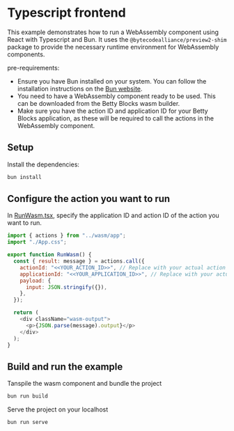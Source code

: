 # Typescript frontend

This example demonstrates how to run a WebAssembly component using React with Typescript and Bun. It uses the `@bytecodealliance/preview2-shim` package to provide the necessary runtime environment for WebAssembly components.

pre-requirements:

- Ensure you have Bun installed on your system. You can follow the installation instructions on the [Bun website](https://bun.sh/docs/installation).
- You need to have a WebAssembly component ready to be used. This can be downloaded from the Betty Blocks wasm builder.
- Make sure you have the action ID and application ID for your Betty Blocks application, as these will be required to call the actions in the WebAssembly component.

## Setup

Install the dependencies:

```bash
bun install
```

## Configure the action you want to run

In [RunWasm.tsx](https://github.com/bettyblocks/running-wasm-component/blob/main/examples/typescript/src/RunWasm.tsx), specify the application ID and action ID of the action you want to run.

```javascript
import { actions } from "../wasm/app";
import "./App.css";

export function RunWasm() {
  const { result: message } = actions.call({
    actionId: "<<YOUR_ACTION_ID>>", // Replace with your actual action ID
    applicationId: "<<YOUR_APPLICATION_ID>>", // Replace with your actual application UUID
    payload: {
      input: JSON.stringify({}),
    },
  });

  return (
    <div className="wasm-output">
      <p>{JSON.parse(message).output}</p>
    </div>
  );
}
```

## Build and run the example

Tanspile the wasm component and bundle the project

```bash
bun run build
```

Serve the project on your localhost

```bash
bun run serve
```
